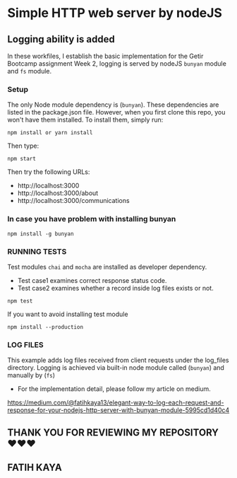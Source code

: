 # Simple HTTP web server by nodeJS 

## Logging ability is added

In these workfiles, I establish the basic implementation for the Getir Bootcamp assignment Week 2, logging is served by nodeJS `bunyan` module and `fs` module.

### Setup

The only Node module dependency is (`bunyan`).  These dependencies are listed in the package.json file. However, when you first clone this repo, you won't have them installed.  To install them, simply run:

```
npm install or yarn install
```
Then type:

```
npm start

```

Then try the following URLs:

* http://localhost:3000
* http://localhost:3000/about
* http://localhost:3000/communications

### In case you have problem with installing bunyan

```
npm install -g bunyan

```

### RUNNING TESTS

Test modules `chai` and `mocha` are installed as developer dependency.
* Test case1 examines correct response status code.
* Test case2 examines whether a record inside log files exists or not.
```
npm test

```

If you want to avoid installing test module

```
npm install --production

```


### LOG FILES

This example adds log files received from client requests under the log_files directory.
Logging is achieved via built-in node module called (`bunyan`) and manually by (`fs`)

* For the implementation detail, please follow my article on medium.

https://medium.com/@fatihkaya13/elegant-way-to-log-each-request-and-response-for-your-nodejs-http-server-with-bunyan-module-5995cd1d40c4

## THANK YOU FOR REVIEWING MY REPOSITORY ❤️❤️❤️
## FATIH KAYA


